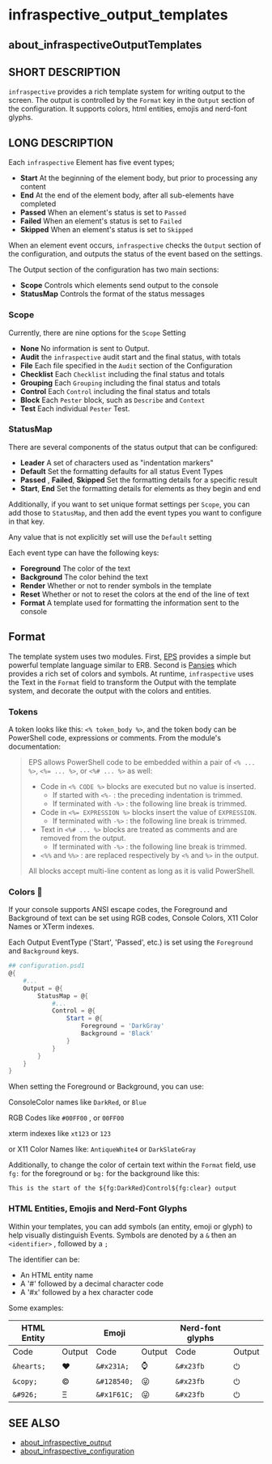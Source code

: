 # infraspective_output_templates

## about_infraspectiveOutputTemplates

## SHORT DESCRIPTION

`infraspective` provides a rich template system for writing output to the
screen. The output is controlled by the `Format` key in the `Output` section of
the configuration. It supports colors, html entities, emojis and nerd-font
glyphs.

## LONG DESCRIPTION

Each `infraspective` Element has five event types;

- **Start** At the beginning of the element body, but prior to processing any
  content
- **End** At the end of the element body, after all sub-elements have
  completed
- **Passed** When an element's status is set to `Passed`
- **Failed** When an element's status is set to `Failed`
- **Skipped** When an element's status is set to `Skipped`

When an element event occurs, `infraspective` checks the `Output` section of the
configuration, and outputs the status of the event based on the settings.

The Output section of the configuration has two main sections:

- **Scope** Controls which elements send output to the console
- **StatusMap** Controls the format of the status messages


### Scope

Currently, there are nine options for the `Scope` Setting

- **None** No information is sent to Output.
- **Audit** the `infraspective` audit start and the final status, with totals
- **File** Each file specified in the `Audit` section of the Configuration
- **Checklist** Each `Checklist` including the final status and totals
- **Grouping** Each `Grouping` including the final status and totals
- **Control** Each `Control` including the final status and totals
- **Block** Each `Pester` block, such as `Describe` and `Context`
- **Test** Each individual `Pester` Test.


### StatusMap

There are several components of the status output that can be configured:

- **Leader** A set of characters used as "indentation markers"
- **Default** Set the formatting defaults for all status Event Types
- **Passed** , **Failed**, **Skipped** Set the formatting details for a
  specific result
- **Start**, **End** Set the formatting details for elements as they begin and
  end

Additionally, if you want to set unique format settings per `Scope`, you can add
those to `StatusMap`, and then add the event types you want to configure in that
key.

Any value that is not explicitly set will use the `Default` setting

Each event type can have the following keys:

- **Foreground** The color of the text
- **Background** The color behind the text
- **Render** Whether or not to render symbols in the template
- **Reset** Whether or not to reset the colors at the end of the line of text
- **Format** A template used for formatting the information sent to the
  console

## Format

The template system uses two modules. First,
[EPS](https://github.com/straightdave/eps) provides a simple but powerful
template language similar to ERB. Second is
[Pansies](https://github.com/PoshCode/Pansies) which provides a rich set of
colors and symbols. At runtime, `infraspective` uses the Text in the `Format`
field to transform the Output with the template system, and decorate the output
with the colors and entities.

### Tokens

A token looks like this: `<% token_body %>`, and the token body can be
PowerShell code, expressions or comments.  From the module's documentation:

> EPS allows PowerShell code to be embedded within a pair of `<% ... %>`,
> `<%= ... %>`, or `<%# ... %>` as well:
>
> - Code in `<% CODE %>` blocks are executed but no value is inserted.
>   - If started with `<%-` : the preceding indentation is trimmed.
>   - If terminated with `-%>` : the following line break is trimmed.
> - Code in `<%= EXPRESSION %>` blocks insert the value of `EXPRESSION`.
>   - If terminated with `-%>` : the following line break is trimmed.
> - Text in `<%# ... %>` blocks are treated as comments and are removed from the
>   output.
>   - If terminated with `-%>` : the following line break is trimmed.
> - `<%%` and `%%>` : are replaced respectively by `<%` and `%>` in the output.
>
> All blocks accept multi-line content as long as it is valid PowerShell.

### Colors 🌈

If your console supports ANSI escape codes, the Foreground and Background of
text can be set using RGB codes, Console Colors, X11 Color Names or XTerm
indexes.

Each Output EventType ('Start', 'Passed', etc.) is set using the `Foreground`
and `Background` keys.

```powershell
## configuration.psd1
@{
    #...
    Output = @{
        StatusMap = @{
            #...
            Control = @{
                Start = @{
                    Foreground = 'DarkGray'
                    Background = 'Black'
                }
            }
        }
    }
}
```

When setting the Foreground or Background, you can use:

ConsoleColor names like `DarkRed`, or `Blue`

RGB Codes like `#00FF00` ,  or `00FF00`

xterm indexes like `xt123` or `123`

or X11 Color Names like: `AntiqueWhite4` or `DarkSlateGray`

Additionally, to change the color of certain text within the `Format` field, use
`fg:` for the foreground or `bg:` for the background like this:

`This is the start of the ${fg:DarkRed}Control${fg:clear} output`


### HTML Entities, Emojis and Nerd-Font Glyphs

Within your templates, you can add symbols (an entity, emoji or glyph) to help
visually distinguish Events. Symbols are denoted by a `&` then an
`<identifier>` , followed by a `;`

The identifier can be:

- An HTML entity name
- A '#' followed by a decimal character code
- A '#x' followed by a hex character code

Some examples:

| HTML Entity | &nbsp;   | Emoji       | &nbsp;    | Nerd-font glyphs | &nbsp; |
| ----------- | -------- | ----------- | --------- | ---------------- | ------ |
| Code        | Output   | Code        | Output    | Code             | Output |
| `&hearts;`  | &hearts; | `&#x231A;`  | &#x231A;  | `&#x23fb`        | ⏻      |
| `&copy;`    | &copy;   | `&#128540;` | &#128540; | `&#x23fb`        | ⏻      |
| `&#926;`    | &#926;   | `&#x1F61C;` | &#x1F61C; | `&#x23fb`        | ⏻      |

## SEE ALSO

- [about_infraspective_output](about_infraspective_output.md)
- [about_infraspective_configuration](about_infraspective_configuration.md)
